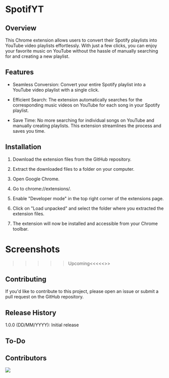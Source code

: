 # SpotifYT
## Overview
This Chrome extension allows users to convert their Spotify playlists into YouTube video playlists effortlessly. With just a few clicks, you can enjoy your favorite music on YouTube without the hassle of manually searching for and creating a new playlist.

## Features
+ Seamless Conversion: Convert your entire Spotify playlist into a YouTube video playlist with a single click.

+ Efficient Search: The extension automatically searches for the corresponding music videos on YouTube for each song in your Spotify playlist.

+ Save Time: No more searching for individual songs on YouTube and manually creating playlists. This extension streamlines the process and saves you time.

## Installation
1. Download the extension files from the GitHub repository.

2. Extract the downloaded files to a folder on your computer.
3. Open Google Chrome.

4. Go to chrome://extensions/.

5. Enable "Developer mode" in the top right corner of the extensions page.

6. Click on "Load unpacked" and select the folder where you extracted the extension files.

7. The extension will now be installed and accessible from your Chrome toolbar.

# Screenshots
>>>>>Upcoming<<<<<>>



## Contributing
If you'd like to contribute to this project, please open an issue or submit a pull request on the GitHub repository.




## Release History
1.0.0 (DD/MM/YYYY): Initial release

## To-Do

## Contributors

<a href="https://github.com/HeyAnirudh/Spotify-playlist-downloader/graphs/contributors">
  <img src="https://contrib.rocks/image?repo=HeyAnirudh/Spotify-playlist-downloader" />
</a>
